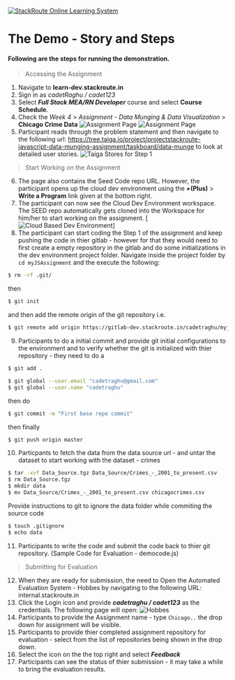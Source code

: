 [![StackRoute Online Learning System](http://stackroute.in/images/logo.jpg)](https://learn-dev.stackroute.in)
# The Demo - Story and Steps
#### Following are the steps for running the demonstration.
> Accessing the Assignment
  1. Navigate to **learn-dev.stackroute.in**
  2. Sign in as *cadetRaghu / cadet123* 
  3. Select ***Full Stack MEA/RN Developer*** course and select ****Course Schedule****.
  4. Check the *Week 4* > *Assignment - Data Munging & Data Visualization* > **Chicago Crime Data**
![Assignment Page](http://i.imgur.com/A5aUJcf.png)
![Assignment Page](http://i.imgur.com/RNEkK0g.png)
  5. Participant reads through the problem statement and then navigate to the following url:
  https://tree.taiga.io/project/projectstackroute-javascript-data-munging-assignment/taskboard/data-munge
 to look at detailed user stories.
![Taiga Stores for Step 1](http://i.imgur.com/RKSw5tI.png)
 > Start Working on the Assignment
 6. The page also contains the Seed Code repo URL. However, the participant opens up the cloud dev environment using the ***+*****(Plus)** > **Write a Program** link given at the bottom right.
 7. The participant can now see the Cloud Dev Environment workspace. The SEED repo automatically gets cloned into the Workspace for him/her to start working on the assignment.
[![Cloud Based Dev Environment](http://i.imgur.com/RNEkK0g.png)]
 8. The participant can start coding the Step 1 of the assignment and keep pushing the code in thier gitlab - however for that they would need to first create a empty repository in the gitlab and do some initializations in the dev environment project folder. Navigate inside the project folder by ```cd myJSAssignment``` and the execute the following: 
 ```sh
 $ rm -rf .git/
 ``` 
 then 
 ```sh 
 $ git init
 ``` 
 and then add the remote origin of the git repository i.e. 
 ```sh 
 $ git remote add origin https://gitlab-dev.stackroute.in/cadetraghu/myjsassignment.git
 ```
 9. Participants to do a initial commit and provide git initial configurations to the environment and to verify whether the git is initialized with thier repository - they need to do a
 ```sh
 $ git add .
 ````
 ```sh
 $ git global --user.email "cadetraghu@gmail.com"
 $ git global --user.name "cadetraghu"
 ```
 then do 
 ```sh
 $ git commit -m "First base repo commit"
 ```
 then finally 
 ```sh
 $ git push origin master
 ```
 10. Particpants to fetch the data from the data source url - and untar the dataset to start working with the dataset - crimes
 ```sh 
 $ tar -xvf Data_Source.tgz Data_Source/Crimes_-_2001_to_present.csv
 $ rm Data_Source.tgz
 $ mkdir data
 $ mv Data_Source/Crimes_-_2001_to_present.csv chicagocrimes.csv
 ```
 Provide instructions to git to ignore the data folder while commiting the source code
 ```sh 
 $ touch .gitignore
 $ echo data
 ```
 11. Participants to write the code and submit the code back to thier git repository. 
 (Sample Code for Evaluation - democode.js) 
 > Submitting for Evaluation
 12. When they are ready for submission, the need to Open the Automated Evaluation System - Hobbes by navigating to the following URL:
 internal.stackroute.in
 13. Click the Login icon and provide ***cadetraghu / cadet123*** as the credentials. The following page will open:
![Hobbes](http://i.imgur.com/VReC8dQ.png)
 14. Participants to provide the Assignment name - type ```Chicago..``` the drop down for assignment will be visible.
 15. Participants to provide thier completed assignment repository for evaluation - select from the list of repositories being shown in the drop down.
 16. Select the icon on the the top right and select ***Feedback***
 17. Participants can see the status of thier submission - it may take a while to bring the evaluation results.
